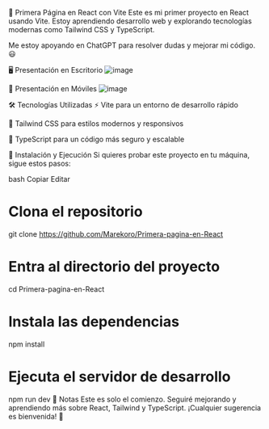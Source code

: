 🚀 Primera Página en React con Vite
Este es mi primer proyecto en React usando Vite. Estoy aprendiendo desarrollo web y explorando tecnologías modernas como Tailwind CSS y TypeScript.

Me estoy apoyando en ChatGPT para resolver dudas y mejorar mi código. 😃

🖥️ Presentación en Escritorio
![image](https://github.com/user-attachments/assets/c7d94f9f-2018-4a27-8a5c-43a129706071)


📱 Presentación en Móviles
![image](https://github.com/user-attachments/assets/c7d94f9f-2018-4a27-8a5c-43a129706071)


🛠️ Tecnologías Utilizadas
⚡ Vite para un entorno de desarrollo rápido

🎨 Tailwind CSS para estilos modernos y responsivos

🔷 TypeScript para un código más seguro y escalable

🚀 Instalación y Ejecución
Si quieres probar este proyecto en tu máquina, sigue estos pasos:

bash
Copiar
Editar
# Clona el repositorio
git clone https://github.com/Marekoro/Primera-pagina-en-React

# Entra al directorio del proyecto
cd Primera-pagina-en-React

# Instala las dependencias
npm install

# Ejecuta el servidor de desarrollo
npm run dev
📌 Notas
Este es solo el comienzo. Seguiré mejorando y aprendiendo más sobre React, Tailwind y TypeScript. ¡Cualquier sugerencia es bienvenida! 🚀
